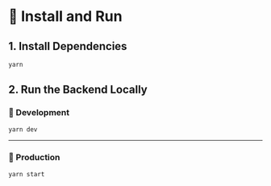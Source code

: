# 🚀 Install and Run

## 1. Install Dependencies

```bash
yarn
```

## 2. Run the Backend Locally

### 🔧 Development

```bash
yarn dev
```

---

### 🚢 Production

```bash
yarn start
```
